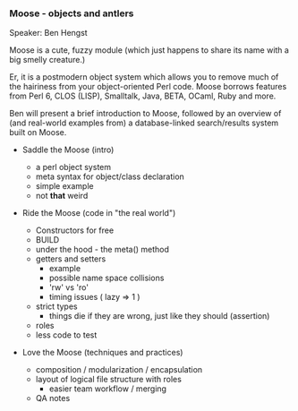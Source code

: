 ### Moose - objects and antlers

Speaker: Ben Hengst

Moose is a cute, fuzzy module (which just happens to share its name with
a big smelly creature.)

Er, it is a postmodern object system which allows you to remove much of 
the hairiness from your object-oriented Perl code.  Moose borrows 
features from Perl 6, CLOS (LISP), Smalltalk, Java, BETA, OCaml, Ruby 
and more.

Ben will present a brief introduction to Moose, followed by an overview
of (and real-world examples from) a database-linked search/results
system built on Moose.

* Saddle the Moose (intro)

  * a perl object system
  * meta syntax for object/class declaration
  * simple example
  * not **that** weird

* Ride the Moose (code in "the real world")

  * Constructors for free
  * BUILD
  * under the hood - the meta() method
  * getters and setters
    * example
    * possible name space collisions
    * 'rw' vs 'ro'
    * timing issues ( lazy => 1 )
  * strict types
    * things die if they are wrong, just like they should (assertion)
  * roles
  * less code to test

* Love the Moose (techniques and practices)

  * composition / modularization / encapsulation
  * layout of logical file structure with roles
    * easier team workflow / merging
  * QA notes
